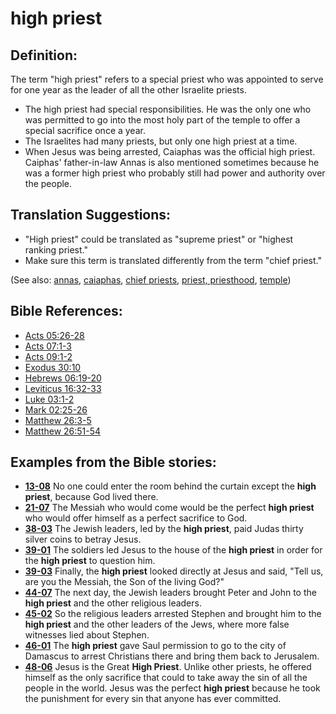 # high priest #

## Definition: ##

The term "high priest" refers to a special priest who was appointed to serve for one year as the leader of all the other Israelite priests. 

* The high priest had special responsibilities. He was the only one who was permitted to go into the most holy part of the temple to offer a special sacrifice once a year.
* The Israelites had many priests, but only one high priest at a time.
* When Jesus was being arrested, Caiaphas was the official high priest. Caiphas' father-in-law Annas is also mentioned sometimes because he was a former high priest who probably still had power and authority over the people.

## Translation Suggestions: ##

* "High priest" could be translated as "supreme priest" or "highest ranking priest."
* Make sure this term is translated differently from the term "chief priest."

(See also: [annas](../other/annas.md), [caiaphas](../other/caiaphas.md), [chief priests](../other/chiefpriests.md), [priest, priesthood](../kt/priest.md), [temple](../kt/temple.md))

## Bible References: ##

* [Acts 05:26-28](https://door43.org/en/bible/notes/act/05/26)
* [Acts 07:1-3](https://door43.org/en/bible/notes/act/07/01)
* [Acts 09:1-2](https://door43.org/en/bible/notes/act/09/01)
* [Exodus 30:10](https://door43.org/en/bible/notes/exo/30/10)
* [Hebrews 06:19-20](https://door43.org/en/bible/notes/heb/06/19)
* [Leviticus 16:32-33](https://door43.org/en/bible/notes/lev/16/32)
* [Luke 03:1-2](https://door43.org/en/bible/notes/luk/03/01)
* [Mark 02:25-26](https://door43.org/en/bible/notes/mrk/02/25)
* [Matthew 26:3-5](https://door43.org/en/bible/notes/mat/26/03)
* [Matthew 26:51-54](https://door43.org/en/bible/notes/mat/26/51)

## Examples from the Bible stories: ##

* __[13-08](https://door43.org/en/obs/notes/frames/13-08)__ No one could enter the room behind the curtain except the __high priest__, because God lived there.
* __[21-07](https://door43.org/en/obs/notes/frames/21-07)__ The Messiah who would come would be the perfect __high priest__  who would offer himself as a perfect sacrifice to God.
* __[38-03](https://door43.org/en/obs/notes/frames/38-03)__ The Jewish leaders, led by the __high priest__, paid Judas thirty silver coins to betray Jesus.
* __[39-01](https://door43.org/en/obs/notes/frames/39-01)__ The soldiers led Jesus to the house of the __high priest__  in order for the __high priest__  to question him.
* __[39-03](https://door43.org/en/obs/notes/frames/39-03)__ Finally, the __high priest__  looked directly at Jesus and said, "Tell us, are you the Messiah, the Son of the living God?"
* __[44-07](https://door43.org/en/obs/notes/frames/44-07)__ The next day, the Jewish leaders brought Peter and John to the __high priest__  and the other religious leaders.
* __[45-02](https://door43.org/en/obs/notes/frames/45-02)__ So the religious leaders arrested Stephen and brought him to the __high priest__  and the other leaders of the Jews, where more false witnesses lied about Stephen.
* __[46-01](https://door43.org/en/obs/notes/frames/46-01)__ The __high priest__  gave Saul permission to go to the city of Damascus to arrest Christians there and bring them back to Jerusalem.
* __[48-06](https://door43.org/en/obs/notes/frames/48-06)__ Jesus is the Great __High Priest__. Unlike other priests, he offered himself as the only sacrifice that could to take away the sin of all the people in the world. Jesus was the perfect __high priest__  because he took the punishment for every sin that anyone has ever committed.


